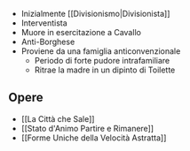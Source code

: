- Inizialmente [[Divisionismo|Divisionista]]
- Interventista
- Muore in esercitazione a Cavallo
- Anti-Borghese
- Proviene da una famiglia anticonvenzionale
	- Periodo di forte pudore intrafamiliare
	- Ritrae la madre in un dipinto di Toilette

## Opere
- [[La Città che Sale]]
- [[Stato d'Animo Partire e Rimanere]]
- [[Forme Uniche della Velocità Astratta]]
